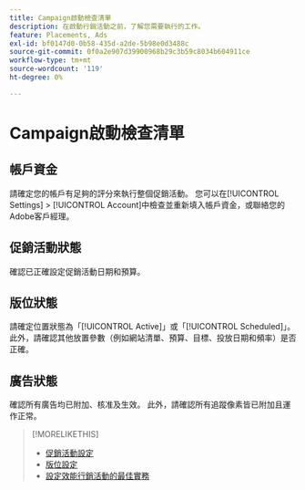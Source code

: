 ```yaml
---
title: Campaign啟動檢查清單
description: 在啟動行銷活動之前，了解您需要執行的工作。
feature: Placements, Ads
exl-id: bf0147d0-0b58-435d-a2de-5b98e0d3488c
source-git-commit: 0f0a2e907d39900968b29c3b59c8034b604911ce
workflow-type: tm+mt
source-wordcount: '119'
ht-degree: 0%

---
```


# Campaign啟動檢查清單

## 帳戶資金

請確定您的帳戶有足夠的評分來執行整個促銷活動。 您可以在[!UICONTROL Settings] > [!UICONTROL Account]中檢查並重新填入帳戶資金，或聯絡您的Adobe客戶經理。

## 促銷活動狀態

確認已正確設定促銷活動日期和預算。

## 版位狀態

請確定位置狀態為「[!UICONTROL Active]」或「[!UICONTROL Scheduled]」。 此外，請確認其他放置參數（例如網站清單、預算、目標、投放日期和頻率）是否正確。

## 廣告狀態

確認所有廣告均已附加、核准及生效。 此外，請確認所有追蹤像素皆已附加且運作正常。

>[!MORELIKETHIS]
>
>* [促銷活動設定](/help/dsp/campaign-management/campaigns/campaign-settings.md)
>* [版位設定](/help/dsp/campaign-management/placements/placement-settings.md)
>* [設定效能行銷活動的最佳實務](/help/dsp/optimization/campaign-best-practices-performance.md)

